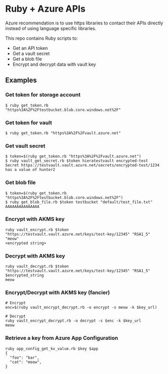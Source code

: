 # Ruby + Azure APIs

Azure recommendation is to use https libraries to contact their APIs directly instead of using language specific libraries.

This repo contains Ruby scripts to:
- Get an API token
- Get a vault secret
- Get a blob file
- Encrypt and decrypt data with vault key

## Examples

### Get token for storage account

```
$ ruby get_token.rb "https%3A%2F%2Ftestbucket.blob.core.windows.net%2F"
```

### Get token for vault

```
$ ruby get_token.rb "https%3A%2F%2Fvault.azure.net"
```

### Get vault secret

```
$ token=$(ruby get_token.rb "https%3A%2F%2Fvault.azure.net")
$ ruby vault_get_secret.rb $token hieratestvault encrypted-test
Secret https://testvault.vault.azure.net/secrets/encrypted-test/1234 has a value of hunter2
```

### Get blob file

```
$ token=$(ruby get_token.rb "https%3A%2F%2Ftestbucket.blob.core.windows.net%2F")
$ ruby get_blob_file.rb $token testbucket "default/test_file.txt"
AAAAAAAAAAAAAAA
```

### Encrypt with AKMS key

```
ruby vault_encrypt.rb $token "https://testvault.vault.azure.net/keys/test-key/12345" "RSA1_5" "meow"
<encrypted string>
```

### Decrypt with AKMS key

```
ruby vault_decrypt.rb $token "https://testvault.vault.azure.net/keys/test-key/12345" "RSA1_5" $encrypted_string
meow
```

### Encrypt/Decrypt with AKMS key (fancier)

```
# Encrypt
enc=$(ruby vault_encrypt_decrypt.rb -o encrypt -s meow -k $key_url)

# Decrypt
ruby vault_encrypt_decrypt.rb -o decrypt -s $enc -k $key_url
meow
```

### Retrieve a key from Azure App Configuration

```
ruby app_config_get_kv_value.rb $key $app
{
  "foo": "bar",
  "cat": "meow",
}
```
